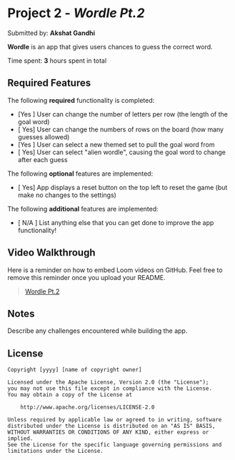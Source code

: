 # Project 2 - *Wordle Pt.2*

Submitted by: **Akshat Gandhi**

**Wordle** is an app that gives users chances to guess the correct word.

Time spent: **3** hours spent in total

## Required Features

The following **required** functionality is completed:

- [Yes ] User can change the number of letters per row (the length of the goal word)
- [ Yes] User can change the numbers of rows on the board (how many guesses allowed)
- [Yes ] User can select a new themed set to pull the goal word from
- [ Yes] User can select "alien wordle", causing the goal word to change after each guess


The following **optional** features are implemented:

- [ Yes] App displays a reset button on the top left to reset the game (but make no changes to the settings)

The following **additional** features are implemented:

- [ N/A ] List anything else that you can get done to improve the app functionality!

## Video Walkthrough

Here is a reminder on how to embed Loom videos on GitHub. Feel free to remove this reminder once you upload your README. 

<blockquote class="imgur-embed-pub" lang="en" data-id="a/ntE8xWN"  ><a href="//imgur.com/a/ntE8xWN">Wordle Pt.2</a></blockquote><script async src="//s.imgur.com/min/embed.js" charset="utf-8"></script>

## Notes

Describe any challenges encountered while building the app.

## License

    Copyright [yyyy] [name of copyright owner]

    Licensed under the Apache License, Version 2.0 (the "License");
    you may not use this file except in compliance with the License.
    You may obtain a copy of the License at

        http://www.apache.org/licenses/LICENSE-2.0

    Unless required by applicable law or agreed to in writing, software
    distributed under the License is distributed on an "AS IS" BASIS,
    WITHOUT WARRANTIES OR CONDITIONS OF ANY KIND, either express or implied.
    See the License for the specific language governing permissions and
    limitations under the License.
